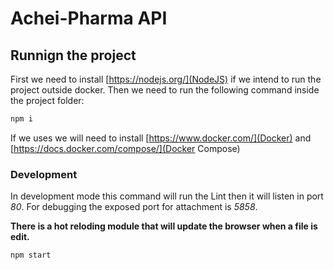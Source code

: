 # Achei-Pharma API

## Runnign the project 

First we need to install [https://nodejs.org/](NodeJS) if we intend to run the project outside docker.
Then we need to run the following command inside the project folder:

```cmd
npm i
```

If we uses we will need to install [https://www.docker.com/](Docker) and [https://docs.docker.com/compose/](Docker Compose)

### Development

In development mode this command will run the Lint then it will listen in port *80*.
For debugging the exposed port for attachment is *5858*.

**There is a hot reloding module that will update the browser when a file is edit.**

```cmd
npm start
```
